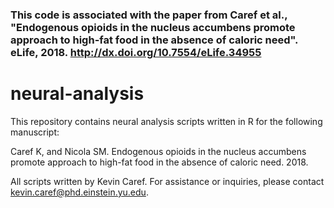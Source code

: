 

### This code is associated with the paper from Caref et al., "Endogenous opioids in the nucleus accumbens promote approach to high-fat food in the absence of caloric need". eLife, 2018. http://dx.doi.org/10.7554/eLife.34955


# neural-analysis

This repository contains neural analysis scripts written in R for the following manuscript:

Caref K, and Nicola SM. Endogenous opioids in the nucleus accumbens promote approach to high-fat food in the absence of caloric need. 2018.

All scripts written by Kevin Caref. For assistance or inquiries, please contact kevin.caref@phd.einstein.yu.edu.
